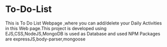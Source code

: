 # To-Do-List
This is To Do List Webpage ,where you can add/delete your Daily Activities in this Web page.This project is developed using EJS,CSS,NodeJS,MongoDB is used as Database and used NPM Packages are expressJS,body-parser,mongoose
